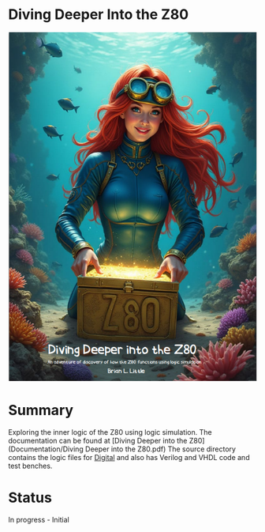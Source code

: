 # Diving Deeper Into the Z80
![Alt text](/Documentation/Resources/coverart.png)
# Summary 
Exploring the inner logic of the Z80 using logic simulation. 
The documentation can be found at [Diving Deeper into the Z80](Documentation/Diving Deeper into the Z80.pdf)
The source directory contains the logic files for [Digital](https://github.com/hneemann/Digital) and also has Verilog and VHDL code and test benches.

# Status 
In progress - Initial 
